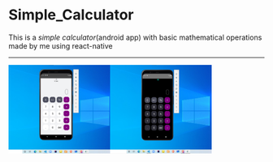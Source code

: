 # Simple_Calculator

This is a *simple calculator*(android app) with basic mathematical operations made by me using react-native
<hr/>
<div style="display:flex">
<img src="https://github.com/Chathura99/Simple_Calculator/blob/master/Demo_SS.jpg" width="200">
<img src="https://github.com/Chathura99/Simple_Calculator/blob/master/DemoDark_SS.jpg" width="200" height="175">
</div>



